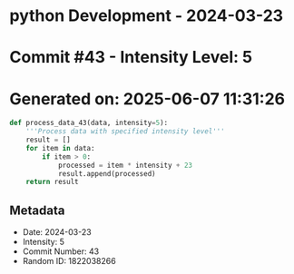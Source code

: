 ﻿# python Development - 2024-03-23
# Commit #43 - Intensity Level: 5
# Generated on: 2025-06-07 11:31:26
```python
def process_data_43(data, intensity=5):
    '''Process data with specified intensity level'''
    result = []
    for item in data:
        if item > 0:
            processed = item * intensity + 23
            result.append(processed)
    return result
```
## Metadata
- Date: 2024-03-23
- Intensity: 5
- Commit Number: 43
- Random ID: 1822038266
